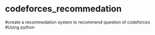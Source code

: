 # codeforces_recommedation
#create a recommedation system to recommend question of codeforces
#Using python
